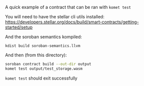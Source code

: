 A quick example of a contract that can be ran with `komet test`

You will need to have the stellar cli utils installed:
https://developers.stellar.org/docs/build/smart-contracts/getting-started/setup

And the soroban semantics kompiled:
```
kdist build soroban-semantics.llvm
```

And then (from this directory):

```sh
soroban contract build --out-dir output
komet test output/test_storage.wasm
```

`komet test` should exit successfully
